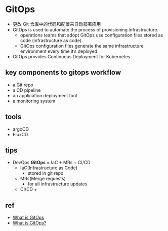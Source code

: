 # GitOps
+ 更改 Git 仓库中的代码和配置来自动部署应用
+ GitOps is used to automate the process of provisioning infrastructure.
    + operations teams that adopt GitOps use configuration files stored as code (infrastructure as code).
    + GitOps configuration files generate the same infrastructure environment every time it’s deployed
+ GitOps provides Continuous Deployment for Kubernetes

## key components to gitops workflow
+ a Git repo
+ a CD pipeline
+ an application deployment tool
+ a monitoring system

## tools
+ argoCD
+ FluxCD


## tips

+ DevOps **GitOps** = IaC + MRs + CI/CD
    + IaC(Infrastructure as Code)
        + stored in git repo
    + MRs(Merge requests)
        + for all infrastructure updates
    + CI/CD
        + 

## ref
+ [What is GitOps](https://www.weave.works/blog/what-is-gitops-really)
+ [What is GitOps? ](https://about.gitlab.com/topics/gitops/)